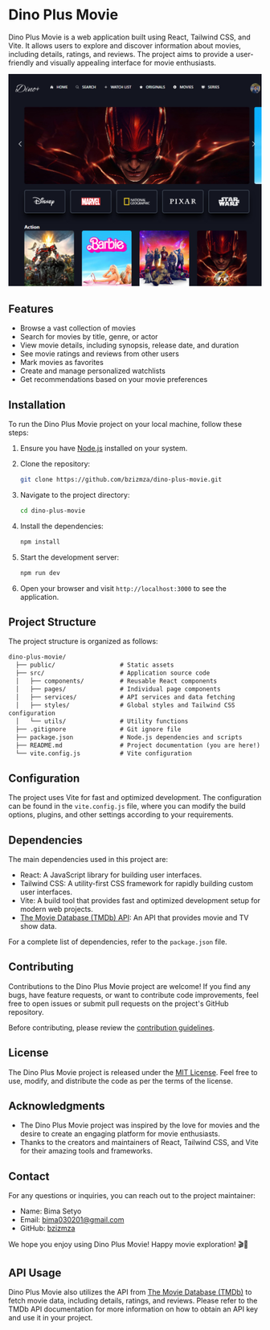 # Dino Plus Movie

Dino Plus Movie is a web application built using React, Tailwind CSS, and Vite. It allows users to explore and discover information about movies, including details, ratings, and reviews. The project aims to provide a user-friendly and visually appealing interface for movie enthusiasts.

![Dino Plus Movie Screenshot](screenshot.png)

## Features

- Browse a vast collection of movies
- Search for movies by title, genre, or actor
- View movie details, including synopsis, release date, and duration
- See movie ratings and reviews from other users
- Mark movies as favorites
- Create and manage personalized watchlists
- Get recommendations based on your movie preferences

## Installation

To run the Dino Plus Movie project on your local machine, follow these steps:

1. Ensure you have [Node.js](https://nodejs.org) installed on your system.
2. Clone the repository:

   ```bash
   git clone https://github.com/bzizmza/dino-plus-movie.git
   ```

3. Navigate to the project directory:

   ```bash
   cd dino-plus-movie
   ```

4. Install the dependencies:

   ```bash
   npm install
   ```

5. Start the development server:

   ```bash
   npm run dev
   ```

6. Open your browser and visit `http://localhost:3000` to see the application.

## Project Structure

The project structure is organized as follows:

```
dino-plus-movie/
  ├── public/                  # Static assets
  ├── src/                     # Application source code
  │   ├── components/          # Reusable React components
  │   ├── pages/               # Individual page components
  │   ├── services/            # API services and data fetching
  │   ├── styles/              # Global styles and Tailwind CSS configuration
  │   └── utils/               # Utility functions
  ├── .gitignore               # Git ignore file
  ├── package.json             # Node.js dependencies and scripts
  ├── README.md                # Project documentation (you are here!)
  └── vite.config.js           # Vite configuration
```

## Configuration

The project uses Vite for fast and optimized development. The configuration can be found in the `vite.config.js` file, where you can modify the build options, plugins, and other settings according to your requirements.

## Dependencies

The main dependencies used in this project are:

- React: A JavaScript library for building user interfaces.
- Tailwind CSS: A utility-first CSS framework for rapidly building custom user interfaces.
- Vite: A build tool that provides fast and optimized development setup for modern web projects.
- [The Movie Database (TMDb) API](https://www.themoviedb.org/documentation/api): An API that provides movie and TV show data.

For a complete list of dependencies, refer to the `package.json` file.

## Contributing

Contributions to the Dino Plus Movie project are welcome! If you find any bugs, have feature requests, or want to contribute code improvements, feel free to open issues or submit pull requests on the project's GitHub repository.

Before contributing, please review the [contribution guidelines](CONTRIBUTING.md).

## License

The Dino Plus Movie project is released under the [MIT License](LICENSE.md). Feel free to use, modify, and distribute the code as per the terms of the license.

## Acknowledgments

- The Dino Plus Movie project was inspired by the love for movies and the desire to create an engaging platform for movie enthusiasts.
- Thanks to the creators and maintainers of React, Tailwind CSS, and Vite for their amazing tools and frameworks.

## Contact

For any questions or inquiries, you can reach out to the project maintainer:

- Name: Bima Setyo
- Email: bima030201@gmail.com
- GitHub: [bzizmza](https://github.com/bzizmza)

We hope you enjoy using Dino Plus Movie! Happy movie exploration! 🎬🍿

## API Usage

Dino Plus Movie also utilizes the API from [The Movie Database (TMDb)](https://www.themoviedb.org/documentation/api) to fetch movie data, including details, ratings, and reviews. Please refer to the TMDb API documentation for more information on how to obtain an API key and use it in your project.
